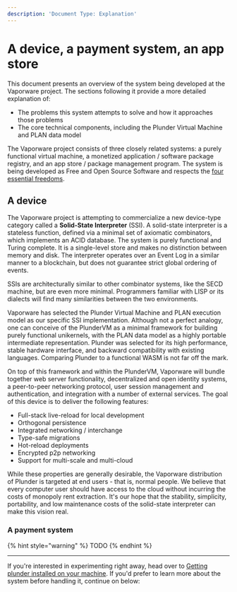 ```yaml
---
description: 'Document Type: Explanation'
---
```


# A device, a payment system, an app store

This document presents an overview of the system being developed at the Vaporware project. The sections following it provide a more detailed explanation of:

* The problems this system attempts to solve and how it approaches those problems
* The core technical components, including the Plunder Virtual Machine and PLAN data model

The Vaporware project consists of three closely related systems: a purely functional virtual machine, a monetized application / software package registry, and an app store / package management program. The system is being developed as Free and Open Source Software and respects the [four essential freedoms](https://www.gnu.org/philosophy/free-sw.en.html).

## A device

The Vaporware project is attempting to commercialize a new device-type category called a **Solid-State Interpreter** (SSI). A solid-state interpreter is a stateless function, defined via a minimal set of axiomatic combinators, which implements an ACID database. The system is purely functional and Turing complete. It is a single-level store and makes no distinction between memory and disk. The interpreter operates over an Event Log in a similar manner to a blockchain, but does not guarantee strict global ordering of events.

SSIs are architecturally similar to other combinator systems, like the SECD machine, but are even more minimal. Programmers familiar with LISP or its dialects will find many similarities between the two environments.

Vaporware has selected the Plunder Virtual Machine and PLAN execution model as our specific SSI implementation. Although not a perfect analogy, one can conceive of the PlunderVM as a minimal framework for building purely functional unikernels, with the PLAN data model as a highly portable intermediate representation. Plunder was selected for its high performance, stable hardware interface, and backward compatibility with existing languages. Comparing Plunder to a functional WASM is not far off the mark.

On top of this framework and within the PlunderVM, Vaporware will bundle together web server functionality, decentralized and open identity systems, a peer-to-peer networking protocol, user session management and authentication, and integration with a number of external services. The goal of this device is to deliver the following features:

* Full-stack live-reload for local development
* Orthogonal persistence
* Integrated networking / interchange
* Type-safe migrations
* Hot-reload deployments
* Encrypted p2p networking
* Support for multi-scale and multi-cloud

While these properties are generally desirable, the Vaporware distribution of Plunder is targeted at end users - that is, normal people. We believe that every computer user should have access to the cloud without incurring the costs of monopoly rent extraction. It's our hope that the stability, simplicity, portability, and low maintenance costs of the solid-state interpreter can make this vision real.

### A payment system

{% hint style="warning" %}
TODO
{% endhint %}

----

If you're interested in experimenting right away, head over to [Getting plunder installed on your machine](setup/installation.md). If you'd prefer to learn more about the system before handling it, continue on below:
